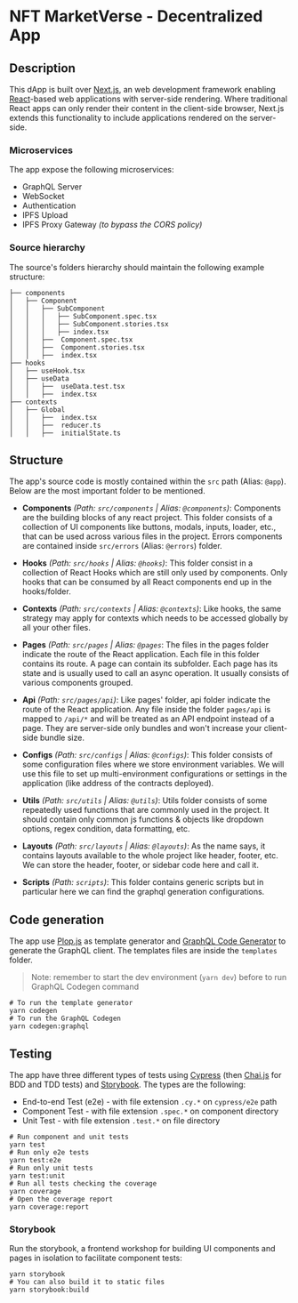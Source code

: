 # NFT MarketVerse - Decentralized App

## Description

This dApp is built over [Next.js](https://nextjs.org/), an web development framework enabling [React](https://reactjs.org/)-based web
applications with server-side rendering. Where traditional React apps can only render their
content in the client-side browser, Next.js extends this functionality to include applications
rendered on the server-side.

### Microservices

The app expose the following microservices:

-   GraphQL Server
-   WebSocket
-   Authentication
-   IPFS Upload
-   IPFS Proxy Gateway _(to bypass the CORS policy)_

### Source hierarchy

The source's folders hierarchy should maintain the following example structure:

```text
├── components
│   ├── Component
│   │   ├── SubComponent
│   │   │   ├── SubComponent.spec.tsx
│   │   │   ├── SubComponent.stories.tsx
│   │   │   ├── index.tsx
│   │   ├──  Component.spec.tsx
│   │   ├──  Component.stories.tsx
│   │   ├──  index.tsx
├── hooks
│   ├── useHook.tsx
│   ├── useData
│   │   ├──  useData.test.tsx
│   │   ├──  index.tsx
├── contexts
│   ├── Global
│   │   ├──  index.tsx
│   │   ├──  reducer.ts
│   │   ├──  initialState.ts
```

## Structure

The app's source code is mostly contained within the `src` path (Alias: `@app`). Below are the most important folder to be mentioned.

-   **Components** _(Path: `src/components` | Alias: `@components`)_:
    Components are the building blocks of any react project. This folder consists of a collection of UI components like buttons, modals, inputs, loader, etc., that can be used across various files in the project. Errors components are contained inside `src/errors` (Alias: `@errors`) folder.

-   **Hooks** _(Path: `src/hooks` | Alias: `@hooks`)_:
    This folder consist in a collection of React Hooks which are still only used by components. Only hooks that can be consumed by all React components end up in the hooks/folder.

-   **Contexts** _(Path: `src/contexts` | Alias: `@contexts`)_:
    Like hooks, the same strategy may apply for contexts which needs to be accessed globally by all your other files.

-   **Pages** _(Path: `src/pages` | Alias: `@pages`_:
    The files in the pages folder indicate the route of the React application. Each file in this folder contains its route. A page can contain its subfolder. Each page has its state and is usually used to call an async operation. It usually consists of various components grouped.

-   **Api** _(Path: `src/pages/api`)_:
    Like pages' folder, api folder indicate the route of the React application. Any file inside the folder `pages/api` is mapped to `/api/*` and will be treated as an API endpoint instead of a page. They are server-side only bundles and won't increase your client-side bundle size.

-   **Configs** _(Path: `src/configs` | Alias: `@configs`)_:
    This folder consists of some configuration files where we store environment variables. We will use this file to set up multi-environment configurations or settings in the application (like address of the contracts deployed).

-   **Utils** _(Path: `src/utils` | Alias: `@utils`)_:
    Utils folder consists of some repeatedly used functions that are commonly used in the project. It should contain only common js functions & objects like dropdown options, regex condition, data formatting, etc.

-   **Layouts** _(Path: `src/layouts` | Alias: `@layouts`)_:
    As the name says, it contains layouts available to the whole project like header, footer, etc. We can store the header, footer, or sidebar code here and call it.

-   **Scripts** _(Path: `scripts`)_:
    This folder contains generic scripts but in particular here we can find the graphql generation configurations.

## Code generation

The app use [Plop.js](https://plopjs.com/) as template generator and [GraphQL Code Generator](https://the-guild.dev/graphql/codegen) to generate the GraphQL client.
The templates files are inside the `templates` folder.

> Note: remember to start the dev environment (`yarn dev`) before to run GraphQL Codegen command

```shell
# To run the template generator
yarn codegen
# To run the GraphQL Codegen
yarn codegen:graphql
```

## Testing

The app have three different types of tests using [Cypress](https://www.cypress.io/) (then [Chai.js](https://www.chaijs.com/) for BDD and TDD tests) and [Storybook](https://storybook.js.org/).
The types are the following:

-   End-to-end Test (e2e) - with file extension `.cy.*` on `cypress/e2e` path
-   Component Test - with file extension `.spec.*` on component directory
-   Unit Test - with file extension `.test.*` on file directory

```shell
# Run component and unit tests
yarn test
# Run only e2e tests
yarn test:e2e
# Run only unit tests
yarn test:unit
# Run all tests checking the coverage
yarn coverage
# Open the coverage report
yarn coverage:report
```

### Storybook

Run the storybook, a frontend workshop for building UI components and pages in isolation to facilitate component tests:

```shell
yarn storybook
# You can also build it to static files
yarn storybook:build
```

